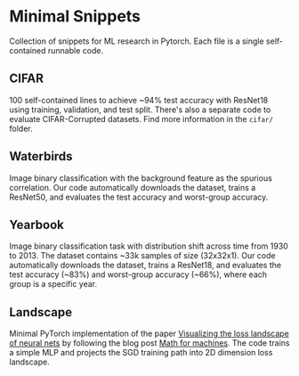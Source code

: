 # Minimal Snippets
Collection of snippets for ML research in Pytorch. Each file is a single self-contained runnable code. 

## CIFAR
100 self-contained lines to achieve ~94% test accuracy with ResNet18 using training, validation, and test split. There's also a separate code to evaluate CIFAR-Corrupted datasets. Find more information in the `cifar/` folder.

## Waterbirds
Image binary classification with the background feature as the spurious correlation. Our code automatically downloads the dataset, trains a ResNet50, and evaluates the test accuracy and worst-group accuracy.

## Yearbook
Image binary classification task with distribution shift across time from 1930 to 2013. The dataset contains ~33k samples of size (32x32x1). Our code automatically downloads the dataset, trains a ResNet18, and evaluates the test accuracy (~83%) and worst-group accuracy (~66%), where each group is a specific year.

## Landscape
Minimal PyTorch implementation of the paper [Visualizing the loss landscape of neural nets](https://arxiv.org/abs/1712.09913) by following the blog post [Math for machines](https://mathformachines.com/posts/visualizing-the-loss-landscape/). The code trains a simple MLP and projects the SGD training path into 2D dimension loss landscape.